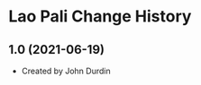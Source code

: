 Lao Pali Change History
====================

1.0 (2021-06-19)
----------------
* Created by John Durdin
